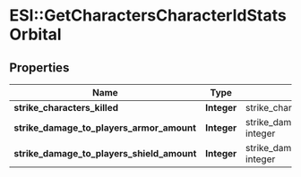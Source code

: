 # ESI::GetCharactersCharacterIdStatsOrbital

## Properties
Name | Type | Description | Notes
------------ | ------------- | ------------- | -------------
**strike_characters_killed** | **Integer** | strike_characters_killed integer | [optional] 
**strike_damage_to_players_armor_amount** | **Integer** | strike_damage_to_players_armor_amount integer | [optional] 
**strike_damage_to_players_shield_amount** | **Integer** | strike_damage_to_players_shield_amount integer | [optional] 


